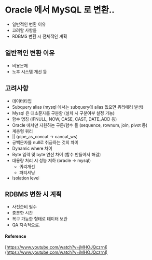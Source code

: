# Oracle 에서 MySQL 로 변환..

-   일반적인 변환 이유
-   고려할 사항들
-   RDBMS 변환 시 전체적인 계획

## 일반적인 변환 이유

-   비용문제
-   노후 시스템 개선 등

## 고려사항

- 데이터타입
- Subquery alias (mysql 에서는 subquery에 alias 없으면 쿼리에러 발생)
- Mysql 은 대소문자를 구분함 (설치 시 구분여부 설정 가능)
- 함수 명칭 (IFNULL, NOW, CASE, CAST, DATE\_ADD 등)
- Oracle 에서만 지원하는 구문/함수 들 (sequence, rownum, join, pivot 등)
- 계층형 쿼리
- || (pipe\_as\_concat -> cancat\_ws)
- 공백문자를 null로 취급하는 것의 차이
- Dynamic where 차이
- Byte 입력 및 byte 연산 차이 (함수 만들어서 해결)
- 대용량 처리 시 성능 저하 (oracle -> mysql)
    -   쿼리개선
    -   파티셔닝
- Isolation level

## RDBMS 변환 시 계획

-   사전준비 필수
-   충분한 시간
-   복구 가능한 형태로 데이터 보관
-   QA 지속적으로.

#### Reference

[https://www.youtube.com/watch?v=jMHOJQczrnI](https://www.youtube.com/watch?v=jMHOJQczrnI)